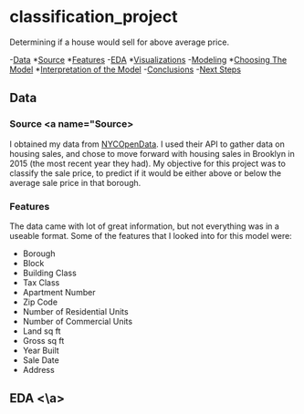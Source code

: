 # classification_project
Determining if a house would sell for above average price.

-[Data](#Data)
    *[Source](#Source)
    *[Features](#Features) 
-[EDA](#EDA)
    *[Visualizations](#Viz)
-[Modeling](#Modeling)
    *[Choosing The Model](#ModChoice)
    *[Interpretation of the Model](#ModInterp)
-[Conclusions](#Conclu)
-[Next Steps](#Future)

## Data <a name="Data"></a>
### Source <a name="Source></a>
I obtained my data from [NYCOpenData](https://opendata.cityofnewyork.us/). I used their API to gather data on housing sales, and chose to move forward with housing sales in Brooklyn in 2015 (the most recent year they had).
My objective for this project was to classify the sale price, to predict if it would be either above or below the average sale price in that borough.

### Features <a name="Features"></a>
The data came with lot of great information, but not everything was in a useable format. Some of the features that I looked into for this model were:
- Borough
- Block
- Building Class
- Tax Class
- Apartment Number
- Zip Code
- Number of Residential Units
- Number of Commercial Units
- Land sq ft
- Gross sq ft
- Year Built
- Sale Date
- Address

## EDA <a name="EDA"><\a>